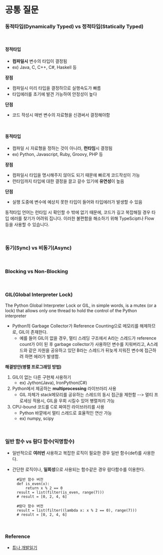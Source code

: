 # 공통 질문

### 동적타입(Dynamically Typed) vs 정적타입(Statically Typed)

<br/>

#### 정적타입
- **컴파일시** 변수의 타입이 결정됨
- ex) Java, C, C++, C#, Haskell 등

**장점**
- 컴파일시 미리 타입을 결정하므로 실행속도가 빠름 
- 타입에러를 초기에 발견 가능하여 안정성이 높다

**단점**
- 코드 작성시 매번 변수의 자료형을 신경써서 결정해야함

<br/>

#### 동적타입

- 컴파일 시 자료형을 정하는 것이 아니라, **런타임**시 결정됨
- ex) Python, Javascript, Ruby, Groovy, PHP 등

**장점**
- 컴파일시 타입을 명시해주지 않아도 되기 때문에 빠르게 코드작성이 가능
- 런타임까지 타입에 대한 결정을 끌고 갈수 있기에 **유연성**이 높음

**단점**
- 실행 도중에 변수에 예상치 못한 타입이 들어와 타입에러가 발생할 수 있음

동적타입 언어는 런타임 시 확인할 수 밖에 없기 때문에, 코드가 길고 복잡해질 경우 타입 에러를 찾기가 어려워 집니다.
이러한 불편함을 해소하기 위해 TypeScipt나 Flow 등을 사용할 수 있습니다.

<br/>

### 동기(Sync) vs 비동기(Async)

<br/>

### Blocking vs Non-Blocking

<br/>

### GIL(Global Interpreter Lock)
The Python Global Interpreter Lock or GIL, in simple words, is a mutex (or a lock) that allows only one thread to hold the control of the Python interpreter

- Python의 Garbage Collector가 Reference Counting으로 메모리를 해제하므로, GIL이 존재한다.
  - 예를 들어 GIL이 없을 경우, 멀티 스레딩 구조에서 A라는 스레드가 reference count가 0이 된 후 garbage collector가 사용하던 변수를 지워버리고, A스레드와 같은 자원을 공유하고 있던 B라는 스레드가 뒤늦게 지워진 변수에 접근하려 하면 에러가 발생함.

**해결방안(병렬 프로그래밍 방법)**
1. GIL이 없는 다른 구현체 사용하기
   - ex) Jython(Java), IronPython(C#)
2. Python에서 제공하는 **multiprocessing** 라이브러리 사용
   - GIL 자체가 stack메모리를 공유하는 스레드의 동시 접근을 제한함 --> 멀티 프로세싱 적용시, GIL을 우회 시킬수 있어 병렬처리 가능
3. CPU-bound 코드를 C로 짜여진 라이브러리를 사용
   - Python 바깥에서 멀티 스레드로 효율적인 연산 가능
   - ex) numpy, scipy

<br/>

### 일반 함수 vs 람다 함수(익명함수)
- 일반적으로 **여러번** 사용하고 복잡한 로직이 필요한 경우 일반 함수(def)를 사용한다.
- 간단한 로직이나, **일회성**으로 사용되는 함수같은 경우 람다함수를 이용한다.


        #일반 함수 버전
        def is_even(x):
            return x % 2 == 0
        result = list(filter(is_even, range(7)))
        # result = [0, 2, 4, 6]
         
        #람다 함수 버전
        result = list(filter((lambda x: x % 2 == 0), range(7)))
        # result = [0, 2, 4, 6]

<br/>

### Reference

- [튜나 개발일기](https://devuna.tistory.com/82)